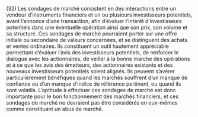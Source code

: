 (32) Les sondages de marché consistent en des interactions entre un vendeur d’instruments financiers et un ou plusieurs investisseurs potentiels, avant l’annonce d’une transaction, afin d’évaluer l’intérêt d’investisseurs potentiels dans une éventuelle opération ainsi que son prix, son volume et sa structure. Ces sondages de marché pourraient porter sur une offre initiale ou secondaire de valeurs concernées, et se distinguent des achats et ventes ordinaires. Ils constituent un outil hautement appréciable permettant d’évaluer l’avis des investisseurs potentiels, de renforcer le dialogue avec les actionnaires, de veiller à la bonne marche des opérations et à ce que les avis des émetteurs, des actionnaires existants et des nouveaux investisseurs potentiels soient alignés. Ils peuvent s’avérer particulièrement bénéfiques quand les marchés souffrent d’un manque de confiance ou d’un manque d’indice de référence pertinent, ou quand ils sont volatils. L’aptitude à effectuer ces sondages de marché est donc importante pour le bon fonctionnement des marchés financiers, et ces sondages de marché ne devraient pas être considérés en eux-mêmes comme constituant un abus de marché.